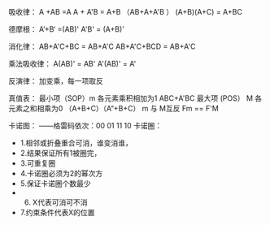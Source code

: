 吸收律：
A +AB =A
A + A'B = A+B （AB+A+A'B ）
(A+B)(A+C) = A+BC

德摩根：
A’+B‘ =(AB)'
A'B' = (A+B)'

消化律：
AB+A'C+BC = AB+A'C
AB+A'C+BCD = AB+A'C

乘法吸收律：
A(AB)' = AB'
A'(AB)' = A'


反演律：
加变乘，每一项取反


真值表：
最小项（SOP）m 各元素乘积相加为1  ABC+A'BC
最大项 (POS） M 各元素之和相乘为0   （A+B+C）（A“+B+C）
m 与 M互反  Fm == F'M

卡诺图：
——格雷码依次：00  01 11 10
卡诺圈：
 
- 1.相邻或折叠重合可消，谁变消谁，
- 2.结果保证所有1被圈完，
- 3.可重复圈
- 4.卡诺圈必须为2的幂次方
- 5.保证卡诺圈个数最少
- 6. X代表可消可不消
- 7.约束条件代表X的位置 


